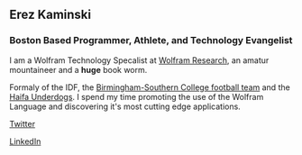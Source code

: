 <link rel="shortcut icon" type="image/png" href="/favicon.png">

## Erez Kaminski
### Boston Based Programmer, Athlete, and Technology Evangelist 

I am a Wolfram Technology Specalist at [Wolfram Research](https://www.wolfram.com), an amatur mountaineer and a **huge** book worm.

Formaly of the IDF, the [Birmingham-Southern College football team](http://www.bscsports.net/sports/fball/index) and the [Haifa Underdogs](http://www.haifaunderdogs.com/). I spend my time promoting the use of the Wolfram Language and discovering it's most cutting edge applications. 


[Twitter](https://twitter.com/erez_kaminski)

[LinkedIn](https://www.linkedin.com/in/erez-kaminski-a155076b/)

